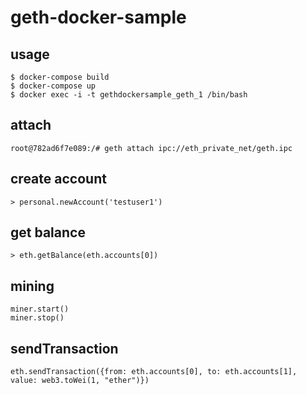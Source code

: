# geth-docker-sample

## usage

```
$ docker-compose build
$ docker-compose up
$ docker exec -i -t gethdockersample_geth_1 /bin/bash
```

## attach

```
root@782ad6f7e089:/# geth attach ipc://eth_private_net/geth.ipc
```

## create account

```
> personal.newAccount('testuser1')
```

## get balance

```
> eth.getBalance(eth.accounts[0])
```

## mining

```
miner.start()
miner.stop()
```

## sendTransaction

```
eth.sendTransaction({from: eth.accounts[0], to: eth.accounts[1], value: web3.toWei(1, "ether")})
```



